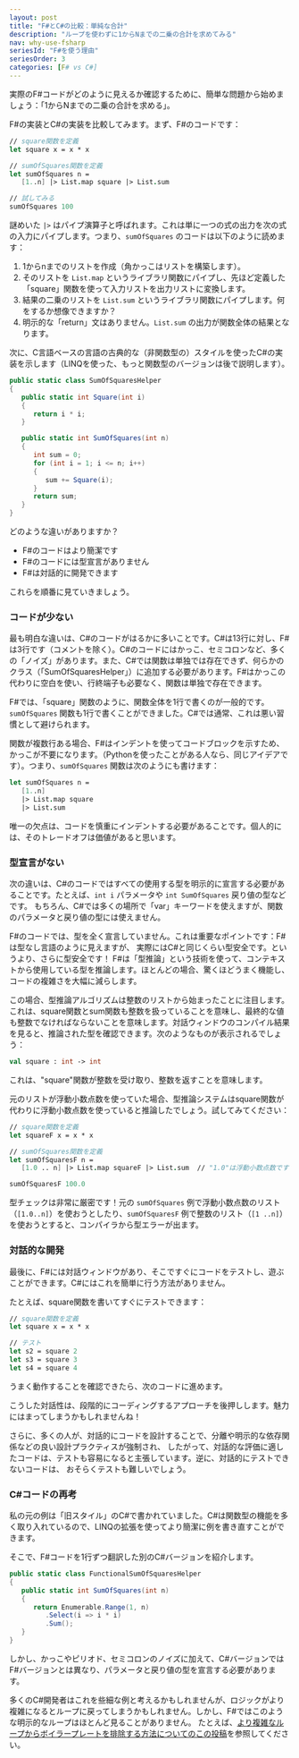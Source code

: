 ```yaml
---
layout: post
title: "F#とC#の比較：単純な合計"
description: "ループを使わずに1からNまでの二乗の合計を求めてみる"
nav: why-use-fsharp
seriesId: "F#を使う理由"
seriesOrder: 3
categories: [F# vs C#]
---
```


実際のF#コードがどのように見えるか確認するために、簡単な問題から始めましょう：「1からNまでの二乗の合計を求める」。

F#の実装とC#の実装を比較してみます。まず、F#のコードです：

```fsharp
// square関数を定義
let square x = x * x

// sumOfSquares関数を定義
let sumOfSquares n = 
   [1..n] |> List.map square |> List.sum

// 試してみる
sumOfSquares 100
```

謎めいた `|>` はパイプ演算子と呼ばれます。これは単に一つの式の出力を次の式の入力にパイプします。つまり、`sumOfSquares` のコードは以下のように読めます：

1. 1からnまでのリストを作成（角かっこはリストを構築します）。
2. そのリストを `List.map` というライブラリ関数にパイプし、先ほど定義した「square」関数を使って入力リストを出力リストに変換します。
3. 結果の二乗のリストを `List.sum` というライブラリ関数にパイプします。何をするか想像できますか？
4. 明示的な「return」文はありません。`List.sum` の出力が関数全体の結果となります。

次に、C言語ベースの言語の古典的な（非関数型の）スタイルを使ったC#の実装を示します（LINQを使った、もっと関数型のバージョンは後で説明します）。

```csharp
public static class SumOfSquaresHelper
{
   public static int Square(int i)
   {
      return i * i;
   }

   public static int SumOfSquares(int n)
   {
      int sum = 0;
      for (int i = 1; i <= n; i++)
      {
         sum += Square(i);
      }
      return sum;
   }
}
```

どのような違いがありますか？

* F#のコードはより簡潔です
* F#のコードには型宣言がありません
* F#は対話的に開発できます

これらを順番に見ていきましょう。

### コードが少ない

最も明白な違いは、C#のコードがはるかに多いことです。C#は13行に対し、F#は3行です（コメントを除く）。C#のコードにはかっこ、セミコロンなど、多くの「ノイズ」があります。また、C#では関数は単独では存在できず、何らかのクラス（「SumOfSquaresHelper」）に追加する必要があります。F#はかっこの代わりに空白を使い、行終端子も必要なく、関数は単独で存在できます。

F#では、「square」関数のように、関数全体を1行で書くのが一般的です。`sumOfSquares` 関数も1行で書くことができました。C#では通常、これは悪い習慣として避けられます。

関数が複数行ある場合、F#はインデントを使ってコードブロックを示すため、かっこが不要になります。（Pythonを使ったことがある人なら、同じアイデアです）。つまり、`sumOfSquares` 関数は次のようにも書けます：

```fsharp
let sumOfSquares n = 
   [1..n] 
   |> List.map square 
   |> List.sum
```

唯一の欠点は、コードを慎重にインデントする必要があることです。個人的には、そのトレードオフは価値があると思います。

### 型宣言がない

次の違いは、C#のコードではすべての使用する型を明示的に宣言する必要があることです。たとえば、`int i` パラメータや `int SumOfSquares` 戻り値の型などです。
もちろん、C#では多くの場所で「var」キーワードを使えますが、関数のパラメータと戻り値の型には使えません。

F#のコードでは、型を全く宣言していません。これは重要なポイントです：F#は型なし言語のように見えますが、
実際にはC#と同じくらい型安全です。というより、さらに型安全です！
F#は「型推論」という技術を使って、コンテキストから使用している型を推論します。ほとんどの場合、驚くほどうまく機能し、コードの複雑さを大幅に減らします。

この場合、型推論アルゴリズムは整数のリストから始まったことに注目します。これは、square関数とsum関数も整数を扱っていることを意味し、最終的な値も整数でなければならないことを意味します。対話ウィンドウのコンパイル結果を見ると、推論された型を確認できます。次のようなものが表示されるでしょう：

```fsharp
val square : int -> int
```

これは、"square"関数が整数を受け取り、整数を返すことを意味します。

元のリストが浮動小数点数を使っていた場合、型推論システムはsquare関数が代わりに浮動小数点数を使っていると推論したでしょう。試してみてください：

```fsharp
// square関数を定義
let squareF x = x * x

// sumOfSquares関数を定義
let sumOfSquaresF n = 
   [1.0 .. n] |> List.map squareF |> List.sum  // "1.0"は浮動小数点数です

sumOfSquaresF 100.0
```

型チェックは非常に厳密です！元の `sumOfSquares` 例で浮動小数点数のリスト（`[1.0..n]`）を使おうとしたり、`sumOfSquaresF` 例で整数のリスト（`[1 ..n]`）を使おうとすると、コンパイラから型エラーが出ます。

### 対話的な開発

最後に、F#には対話ウィンドウがあり、そこですぐにコードをテストし、遊ぶことができます。C#にはこれを簡単に行う方法がありません。

たとえば、square関数を書いてすぐにテストできます：

```fsharp
// square関数を定義
let square x = x * x

// テスト
let s2 = square 2
let s3 = square 3
let s4 = square 4
```

うまく動作することを確認できたら、次のコードに進めます。

こうした対話性は、段階的にコーディングするアプローチを後押しします。魅力にはまってしまうかもしれませんね！

さらに、多くの人が、対話的にコードを設計することで、分離や明示的な依存関係などの良い設計プラクティスが強制され、
したがって、対話的な評価に適したコードは、テストも容易になると主張しています。逆に、対話的にテストできないコードは、
おそらくテストも難しいでしょう。

### C#コードの再考

私の元の例は「旧スタイル」のC#で書かれていました。C#は関数型の機能を多く取り入れているので、LINQの拡張を使ってより簡潔に例を書き直すことができます。

そこで、F#コードを1行ずつ翻訳した別のC#バージョンを紹介します。

```csharp
public static class FunctionalSumOfSquaresHelper
{
   public static int SumOfSquares(int n)
   {
      return Enumerable.Range(1, n)
         .Select(i => i * i)
         .Sum();
   }
}
```

しかし、かっこやピリオド、セミコロンのノイズに加えて、C#バージョンではF#バージョンとは異なり、パラメータと戻り値の型を宣言する必要があります。

多くのC#開発者はこれを些細な例と考えるかもしれませんが、ロジックがより複雑になるとループに戻ってしまうかもしれません。しかし、F#ではこのような明示的なループはほとんど見ることがありません。
たとえば、[より複雑なループからボイラープレートを排除する方法についてのこの投稿](../posts/conciseness-extracting-boilerplate.md)を参照してください。


